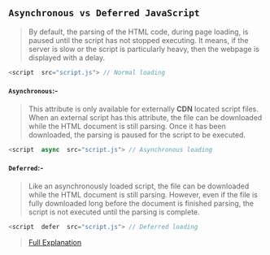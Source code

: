 ## `Asynchronous vs Deferred JavaScript`

> By default, the parsing of the HTML code, during page loading, is paused until the script has not stopped executing. It means, if the server is slow or the script is particularly heavy, then the webpage is displayed with a delay.

```javascript
<script  src="script.js"> // Normal loading
```

#### `Asynchronous`:-

> This attribute is only available for externally **CDN** located script files. When an external script has this attribute, the file can be downloaded while the HTML document is still parsing. Once it has been downloaded, the parsing is paused for the script to be executed.

```javascript
<script  async  src="script.js"> // Asynchronous loading
```

#### `Deferred`:-

> Like an asynchronously loaded script, the file can be downloaded while the HTML document is still parsing. However, even if the file is fully downloaded long before the document is finished parsing, the script is not executed until the parsing is complete.

```javascript
<script  defer  src="script.js"> // Deferred loading
```

> [Full Explanation](https://bitsofco.de/async-vs-defer/)
